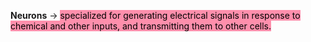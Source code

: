 **Neurons** → <mark style="background: #FF5582A6;">specialized for generating electrical signals in response to chemical and other inputs, and transmitting them to other cells.</mark>

